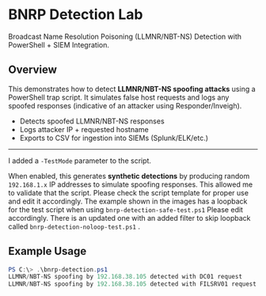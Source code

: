 # BNRP Detection Lab
Broadcast Name Resolution Poisoning (LLMNR/NBT-NS) Detection with PowerShell + SIEM Integration.

## Overview
This demonstrates how to detect **LLMNR/NBT-NS spoofing attacks** using a PowerShell trap script. 
It simulates false host requests and logs any spoofed responses (indicative of an attacker using Responder/Inveigh).

-  Detects spoofed LLMNR/NBT-NS responses
-  Logs attacker IP + requested hostname
-  Exports to CSV for ingestion into SIEMs (Splunk/ELK/etc.)

---

I added a `-TestMode` parameter to the script.  

When enabled, this generates **synthetic detections** by producing random `192.168.1.x` IP addresses 
to simulate spoofing responses. This allowed me to validate that the script. Please check the script
template for proper use and edit it accordingly. The example shown in the images has a loopback for the 
test script when using `bnrp-detection-safe-test.ps1` Please edit accordingly. There is an updated one 
with an added filter to skip loopback called `bnrp-detection-noloop-test.ps1` .

##  Example Usage
```powershell
PS C:\> .\bnrp-detection.ps1
LLMNR/NBT-NS spoofing by 192.168.38.105 detected with DC01 request
LLMNR/NBT-NS spoofing by 192.168.38.105 detected with FILSRV01 request
